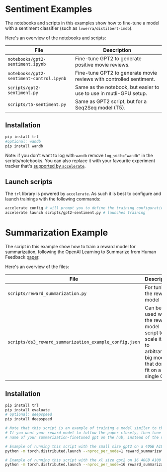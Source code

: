 # Sentiment Examples

The notebooks and scripts in this examples show how to fine-tune a model with a sentiment classifier (such as `lvwerra/distilbert-imdb`).

Here's an overview of the notebooks and scripts:

| File | Description |
|---|---|
| `notebooks/gpt2-sentiment.ipynb`  | Fine-tune GPT2 to generate positive movie reviews. |
| `notebooks/gpt2-sentiment-control.ipynb`  | Fine-tune GPT2 to generate movie reviews with controlled sentiment. |
| `scripts/gpt2-sentiment.py` | Same as the notebook, but easier to use to use in mutli-GPU setup. |
| `scripts/t5-sentiment.py` | Same as GPT2 script, but for a Seq2Seq model (T5). |


## Installation

```bash
pip install trl
#optional: wandb
pip install wandb
```

Note: if you don't want to log with `wandb` remove `log_with="wandb"` in the scripts/notebooks. You can also replace it with your favourite experiment tracker that's [supported by `accelerate`](https://huggingface.co/docs/accelerate/usage_guides/tracking).


## Launch scripts

The `trl` library is powered by `accelerate`. As such it is best to configure and launch trainings with the following commands:

```bash
accelerate config # will prompt you to define the training configuration
accelerate launch scripts/gpt2-sentiment.py # launches training
```

# Summarization Example
  
The script in this example show how to train a reward model for summarization, following the OpenAI Learning to Summarize from Human Feedback [paper](https://arxiv.org/abs/2009.01325).

Here's an overview of the files:

| File | Description |
|---|---|
| `scripts/reward_summarization.py` | For tuning the reward model |
| `scripts/ds3_reward_summarization_example_config.json` | Can be used with the reward model script to scale it up to arbitrarily big models that don't fit on a single GPU. |


## Installation

```bash
pip install trl
pip install evaluate
# optional: deepspeed
pip install deepspeed
```

```bash
# Note that this script is an example of training a model similar to the reward model from the "Learning to Summarize from Human Feedback" paper: https://arxiv.org/abs/2009.01325.
# If you want your reward model to follow the paper closely, then tune a GPT model on summarization and then instantiate the reward model with it. In other words, pass in the 
# name of your summarization-finetuned gpt on the hub, instead of the name of the pretrained gpt2 like we do in the following examples of how to run this script.

# Example of running this script with the small size gpt2 on a 40GB A100 (A100's support bf16). Here, the global batch size will be 64:
python -m torch.distributed.launch --nproc_per_node=1 reward_summarization.py --bf16

# Example of running this script with the xl size gpt2 on 16 40GB A100's. Here the global batch size will still be 64:
python -m torch.distributed.launch --nproc_per_node=16 reward_summarization.py --per_device_train_batch_size=1 --per_device_eval_batch_size=1 --gradient_accumulation_steps=4 --gpt_model_name=gpt2-xl --bf16
```
